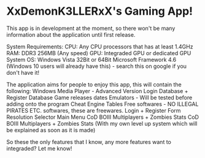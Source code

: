 # XxDemonK3LLERxX's Gaming App!
This app is in development at the moment, so there won't be many information about the application until first release.

System Requirements:
CPU: Any CPU processors that has at least 1.4GHz
RAM: DDR3 256MB (Any speed)
GPU: Integraded GPU or dedicated GPU
System OS: Windows Vista 32Bit or 64Bit
Microsoft Framework 4.6 (Windows 10 users will already have this) - search this on google if you don't have it!

The application aims for people to enjoy this app, this will contain the following:
Windows Media Player - Advanced Version
Login Database + Register Database
Game releases dates
Emulators - Will be tested before adding onto the program
Cheat Engine Tables
Free softwares - NO ILLEGAL PIRATES ETC. softwares, these are freewares.
Login + Register Form
Resolution Selector
Main Menu
CoD BOIII Multiplayers + Zombies Stats
CoD BOIII Multiplayers + Zombies Stats (With my own level up system which will be explained as soon as it is made)

So these the only features that I know, any more features want to integraded? Let me know!
 
